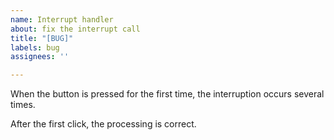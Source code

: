 ```yaml
---
name: Interrupt handler
about: fix the interrupt call
title: "[BUG]"
labels: bug
assignees: ''

---
```


When the button is pressed for the first time, the interruption occurs several times.

After the first click, the processing is correct.
